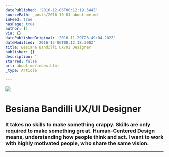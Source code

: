 ```yaml
---
datePublished: '2016-12-06T00:12:19.544Z'
sourcePath: _posts/2016-10-01-about-me.md
inFeed: true
hasPage: true
author: []
via: {}
datePublishedOriginal: '2016-11-29T23:49:04.202Z'
dateModified: '2016-12-06T00:12:18.300Z'
title: Besiana Bandilli UX/UI Designer
publisher: {}
description: ''
starred: false
url: about-me/index.html
_type: Article

---
```

![](https://the-grid-user-content.s3-us-west-2.amazonaws.com/58146e1b-cdd5-4a5b-857d-92f6000bc65f.gif)

# Besiana Bandilli UX/UI Designer

### It takes no skills to make something crappy. Skills are only required to make something great. Human-Centered Design means, understanding how people think and act. I want to work with highly motivated people, who share the same vision.

---
